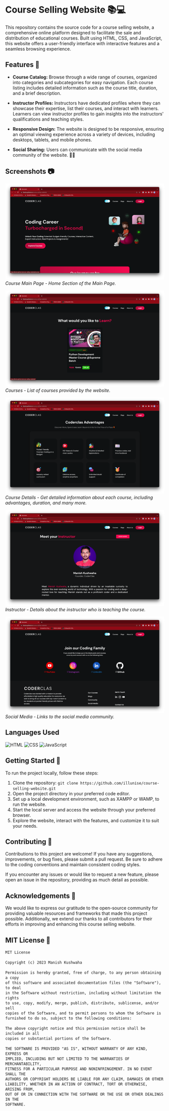 # Course Selling Website 📚💻
This repository contains the source code for a course selling website, a comprehensive online platform designed to facilitate the sale and distribution of educational courses. Built using HTML, CSS, and JavaScript, this website offers a user-friendly interface with interactive features and a seamless browsing experience.


## Features 🌟

- **Course Catalog:** Browse through a wide range of courses, organized into categories and subcategories for easy navigation. Each course listing includes detailed information such as the course title, duration, and a brief description.

- **Instructor Profiles:** Instructors have dedicated profiles where they can showcase their expertise, list their courses, and interact with learners. Learners can view instructor profiles to gain insights into the instructors' qualifications and teaching styles.

- **Responsive Design:** The website is designed to be responsive, ensuring an optimal viewing experience across a variety of devices, including desktops, tablets, and mobile phones.

- **Social Sharing:** Users can communicate with the social media community of the website. 📱💬

## Screenshots 📷

![Course Main Page](screenshots/1.png)
*Course Main Page - Home Section of the Main Page.*

![Courses](screenshots/2.png)
*Courses - List of courses provided by the website.*

![Course Details](screenshots/3.png)
*Course Details - Get detailed information about each course, including advantages, duration, and many more.*

![Instructor](screenshots/4.png)
*Instructor - Details about the instructor who is teaching the course.*

![Social Media](screenshots/5.png)
*Social Media - Links to the social media community.*



## Languages Used

![HTML](https://img.shields.io/badge/HTML-5-orange?logo=html5&logoColor=white) ![CSS](https://img.shields.io/badge/CSS-3-blue?logo=css3&logoColor=white) ![JavaScript](https://img.shields.io/badge/JavaScript-ES6-green?logo=javascript&logoColor=white)

## Getting Started 🚀

To run the project locally, follow these steps:

1. Clone the repository: `git clone https://github.com/illunise/course-selling-website.git`
2. Open the project directory in your preferred code editor.
3. Set up a local development environment, such as XAMPP or WAMP, to run the website.
4. Start the local server and access the website through your preferred browser.
5. Explore the website, interact with the features, and customize it to suit your needs.

## Contributing 🤝

Contributions to this project are welcome! If you have any suggestions, improvements, or bug fixes, please submit a pull request. Be sure to adhere to the coding conventions and maintain consistent coding styles.

If you encounter any issues or would like to request a new feature, please open an issue in the repository, providing as much detail as possible.

## Acknowledgements 🙏

We would like to express our gratitude to the open-source community for providing valuable resources and frameworks that made this project possible. Additionally, we extend our thanks to all contributors for their efforts in improving and enhancing this course selling website.

## MIT License 📜

```plaintext
MIT License

Copyright (c) 2023 Manish Kushwaha

Permission is hereby granted, free of charge, to any person obtaining a copy
of this software and associated documentation files (the "Software"), to deal
in the Software without restriction, including without limitation the rights
to use, copy, modify, merge, publish, distribute, sublicense, and/or sell
copies of the Software, and to permit persons to whom the Software is
furnished to do so, subject to the following conditions:

The above copyright notice and this permission notice shall be included in all
copies or substantial portions of the Software.

THE SOFTWARE IS PROVIDED "AS IS", WITHOUT WARRANTY OF ANY KIND, EXPRESS OR
IMPLIED, INCLUDING BUT NOT LIMITED TO THE WARRANTIES OF MERCHANTABILITY,
FITNESS FOR A PARTICULAR PURPOSE AND NONINFRINGEMENT. IN NO EVENT SHALL THE
AUTHORS OR COPYRIGHT HOLDERS BE LIABLE FOR ANY CLAIM, DAMAGES OR OTHER
LIABILITY, WHETHER IN AN ACTION OF CONTRACT, TORT OR OTHERWISE, ARISING FROM,
OUT OF OR IN CONNECTION WITH THE SOFTWARE OR THE USE OR OTHER DEALINGS IN THE
SOFTWARE.
```
